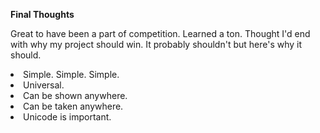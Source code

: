 <b>Final Thoughts</b>

Great to have been a part of competition.  Learned a ton.
Thought I'd end with why my project should win.  It probably shouldn't but here's why it should.

<li>Simple. Simple. Simple.
<li>Universal.
<li>Can be shown anywhere.
<li>Can be taken anywhere.
<li>Unicode is important.
